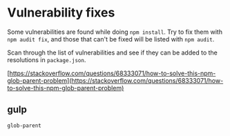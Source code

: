 # Vulnerability fixes

Some vulnerabilities are found while doing `npm install`. Try to fix them with `npm audit fix`, and those that can't be fixed will be listed with `npm audit`.

Scan through the list of vulnerabilities and see if they can be added to the resolutions in `package.json`.

[https://stackoverflow.com/questions/68333071/how-to-solve-this-npm-glob-parent-problem](https://stackoverflow.com/questions/68333071/how-to-solve-this-npm-glob-parent-problem)


## gulp

`glob-parent`
